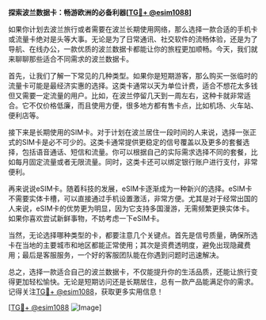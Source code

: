 **探索波兰数据卡：畅游欧洲的必备利器[[TG💪+ @esim1088](https://t.me/s/esim1088)]**

如果你计划去波兰旅行或者需要在波兰长期使用网络，那么选择一款合适的手机卡或流量卡绝对是头等大事。无论是为了日常通讯、社交软件的流畅体验，还是为了导航、在线办公，一款优质的波兰数据卡都能让你的旅程更加顺畅。今天，我们就来聊聊那些适合不同需求的波兰数据卡。

首先，让我们了解一下常见的几种类型。如果你是短期游客，那么购买一张临时的流量卡可能是最经济实惠的选择。这类卡通常以天为单位计费，适合不想花太多钱但又需要一定流量的用户。比如，在波兰停留几天到一周左右，这种卡就非常适合。它不仅价格低廉，而且使用方便，很多地方都有售卡点，比如机场、火车站、便利店等。

接下来是长期使用的SIM卡。对于计划在波兰居住一段时间的人来说，选择一张正式的SIM卡是必不可少的。这类卡通常提供更稳定的信号覆盖以及更多的套餐选择，包括语音通话、短信和流量。你可以根据自己的实际需求选择不同的套餐，比如每月固定流量或者无限流量。同时，这类卡还可以绑定银行账户进行支付，非常便利。

再来说说eSIM卡。随着科技的发展，eSIM卡逐渐成为一种新兴的选择。eSIM卡不需要实体卡槽，可以直接通过手机设置激活，非常方便。尤其是对于经常出国的人来说，eSIM卡的优势更为明显，因为它支持多国漫游，无需频繁更换实体卡。如果你喜欢尝试新鲜事物，不妨考虑一下eSIM卡。

当然，无论选择哪种类型的卡，都要注意几个关键点。首先是信号质量，确保所选卡在当地的主要城市和地区都能正常使用；其次是资费透明度，避免出现隐藏费用；最后是客服服务，一个好的客服团队能在你遇到问题时迅速解决。

总之，选择一款适合自己的波兰数据卡，不仅能提升你的生活品质，还能让旅行变得更加轻松愉快。无论是短期访问还是长期居住，总有一款产品能满足你的需求。记得关注[TG💪+ @esim1088](https://t.me/s/esim1088)，获取更多实用信息！

[[TG💪+ @esim1088](https://t.me/s/esim1088) ![Image](https://i.postimg.cc/4NQfJmqS/Snipaste-2025-05-13-00-14-12.png)]
